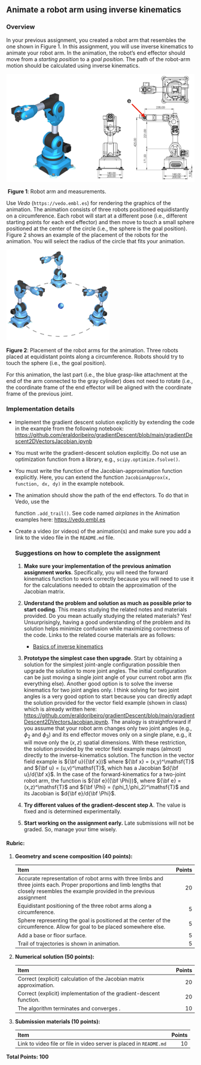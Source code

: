 

## Animate a robot arm using inverse kinematics

### Overview

In your previous assignment, you created a robot arm that resembles the one shown in Figure 1. In this assignment, you will use inverse kinematics to animate your robot arm. In the animation, the robot’s end effector should move from a *starting position* to a *goal position*. The path of the robot-arm motion should be calculated using inverse kinematics. 

![image-20240305131350570](./image-20240305131350570.png)

​								**Figure 1**: Robot arm and measurements. 

Use *Vedo* (`https://vedo.embl.es`) for rendering the graphics of the animation. The animation consists of three robots positioned equidistantly on a circumference. Each robot will start at a different pose (i.e., different starting points for each end effector) and then move to touch a small sphere positioned at the center of the circle (i.e., the sphere is the goal position). Figure 2 shows an example of the placement of the robots for the animation. You will select the radius of the circle that fits your animation. 

<img src="./robots_sphere_center.png" style="zoom:27%;" />

**Figure 2**: Placement of the robot arms for the animation. Three robots placed at equidistant points along a circumference. Robots should try to touch the sphere (i.e., the goal position).

For this animation, the last part (i.e., the blue grasp-like attachment at the end of the arm connected to the gray cylinder) does not need to rotate (i.e., the coordinate frame of the end effector will be aligned with the coordinate frame of the previous joint. 

### Implementation details

- Implement the gradient descent solution explicitly by extending the code in the example from the following notebook: https://github.com/eraldoribeiro/gradientDescent/blob/main/gradientDescent2DVectorsJacobian.ipynb

- You must write the gradient-descent solution explicitly. Do not use an optimization function from a library, e.g., `scipy.optimize.fsolve()`. 

- You must write the function of the Jacobian-approximation function explicitly. Here, you can extend the function  `JacobianApprox(x, function, dx, dy)` in the example notebook. 

- The animation should show the path of the end effectors. To do that in Vedo, use the 

  function `.add_trail()`. See code named *airplanes* in the Animation examples here: https://vedo.embl.es

- Create a video (or videos) of the animation(s) and make sure you add a link to the video file in the `README.md` file. 

  ### Suggestions on how to complete the assignment

  1. **Make sure your implementation of the previous animation assignment works**. Specifically, you will need the forward kinematics function to work correctly because you will need to use it for the calculations needed to obtain the approximation of the Jacobian matrix. 

  2. **Understand the problem and solution as much as possible prior to start coding**. This means studying the related notes and materials provided. Do you mean actually studying the related materials? Yes! Unsurprisingly, having a good understanding of the problem and its solution helps minimize confusion while maximizing correctness of the code. Links to the related course materials are as follows:
     - [Basics of inverse kinematics](https://htmlpreview.github.io/?https://github.com/eraldoribeiro/inverse_kinematics_basic/blob/main/invKinematics_basic.html)

  4. **Prototype the simplest case then upgrade**. Start by obtaining a solution for the simplest joint-angle configuration possible then upgrade the solution to more joint angles. The initial configuration can be just moving a single joint angle of your current robot arm (fix everything else). Another good option is to solve the inverse kinematics for two joint angles only. I think solving for two joint angles is a very good option to start because you can directly adapt the solution provided for the vector field example (shown in class) which is already written here:  https://github.com/eraldoribeiro/gradientDescent/blob/main/gradientDescent2DVectorsJacobian.ipynb. The analogy is straightforward if you assume that your robot arm changes only two joint angles (e.g., $\phi_2$ and $\phi_3$) and its end effector moves only on a single plane, e.g., it will move only the $(x, z)$ spatial dimensions. With these restriction, the solution provided by the vector field example maps (almost) directly to the inverse-kinematics solution. The function in the vector field example is ${\bf u}({\bf x})$ where ${\bf x} = (x,y)^\mathsf{T}$ and ${\bf u} = (u,v)^\mathsf{T}$, which has a Jacobian $d{\bf u}/d{\bf x}$. In the case of the forward-kinematics for a two-joint robot arm, the function is ${\bf e}({\bf \Phi})$, where ${\bf e} = (x,z)^\mathsf{T}$ and ${\bf \Phi} = (\phi_1,\phi_2)^\mathsf{T}$ and its Jacobian is $d{\bf e}/d{\bf \Phi}$.

  5. **Try different values of the gradient-descent step $\lambda$**. The value is fixed and is determined experimentally. 

  6. **Start working on the assignment early.** Late submissions will not be graded. So, manage your time wisely. 

     

  

#### Rubric:

1. **Geometry and scene composition (40 points):**

   | Item                                                         | Points |
   | :----------------------------------------------------------- | -----: |
   | Accurate representation of robot arms with three limbs and three joints each. Proper proportions and limb lengths that closely resembles the example provided in the previous assignment |     20 |
   | Equidistant positioning of the three robot arms along a circumference. |      5 |
   | Sphere representing the goal is positioned at the center of the circumference. Allow for goal to be placed somewhere else. |     5 |
   | Add a base or floor surface.                                 |      5 |
   | Trail of trajectories is shown in animation.                 |      5 |


2. **Numerical solution (50 points):**

   | Item                                                         | Points |
   | :----------------------------------------------------------- | -----: |
   | Correct (explicit) calculation of the Jacobian matrix approximation.   |     20 |
   | Correct (explicit) implementation of the gradient-descent function.    |     20 |
   | The algorithm terminates and converges         .                       |     10 |

3. **Submission materials (10 points):**

   | Item                                                         | Points |
   | :----------------------------------------------------------- | -----: |
   | Link to video file or file in video server is placed in `README.md` |     10 |

**Total Points: 100**





